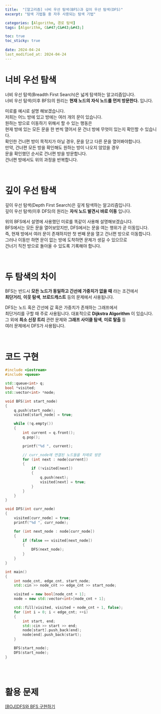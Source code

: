 ```yaml
---
title:  "[알고리즘] 너비 우선 탐색(BFS)과 깊이 우선 탐색(DFS)"
excerpt: "탐색 기법들 중 자주 사용되는 탐색 기법"

categories: [Algorithm, 경로 탐색]
tags: [Algorithm, C&#47;C&#43;&#43;]

toc: true
toc_sticky: true
 
date: 2024-04-24
last_modified_at: 2024-04-24
---
```


# 너비 우선 탐색
너비 우선 탐색(Breadth First Search)은 넓게 탐색하는 알고리즘입니다.  
너비 우선 탐색(이후 BFS)의 원리는 __현재 노드의 자식 노드를 먼저 방문한다.__ 입니다.  
  
미로를 예시로 설명 해보겠습니다.  
저희는 어느 방에 있고 방에는 여러 개의 문이 있습니다.  
원하는 방으로 이동하기 위해서 할 수 있는 행동은  
현재 방에 있는 모든 문을 한 번씩 열어서 문 건너 방에 무엇이 있는지 확인할 수 있습니다.  
확인한 건너편 방이 목적지가 아닐 경우, 문을 닫고 다른 문을 열어봐야합니다.  
만약, 건너편 모든 방을 확인해도 원하는 방이 나오지 않았을 경우  
문을 확인했던 순서로 건너편 방을 방문합니다.  
건너편 방에서도 위의 과정을 반복합니다.  

<br/>

# 깊이 우선 탐색
깊이 우선 탐색(Depth First Search)은 깊게 탐색하는 알고리즘입니다.  
깊이 우선 탐색(이후 DFS)의 원리는 __자식 노드 발견시 바로 이동__ 입니다.  
  
위의 BFS에서 설명에 사용했던 미로를 똑같이 사용해 설명해보겠습니다.  
BFS에서는 모든 문을 열어보았지만, DFS에서는 문을 여는 행위가 곧 이동입니다.  
즉, 현재 방에서 여러 문이 존재하지만 첫 번째 문을 열고 건너편 방으로 이동합니다.  
그러나 이동만 하면 문이 없는 방에 도착하면 문제가 생길 수 있으므로  
건너기 직전 방으로 돌아올 수 있도록 기록해야 합니다.  

<br/>

# 두 탐색의 차이
BFS는 반드시 __모든 노드가 동일하고 간선에 가중치가 없을 때__ 라는 조건에서  
__최단거리__, __이웃 탐색__, __브로드캐스트__ 등의 문제에서 사용됩니다.  
  
DFS는 노드 혹은 간선에 값 혹은 가중치가 존재하는 그래프에서  
최단거리를 구할 때 주로 사용됩니다. 대표적으로 __Dijkstra Algorithm__ 이 있습니다.  
그 외에 __최소 신장 트리__ 관련 문제와 __그래프 사이클 탐색__, __미로 탈출__ 등  
여러 문제에서 DFS가 사용됩니다.  

<br/>

# 코드 구현
```c++
#include <iostream>
#include <queue>

std::queue<int> q;
bool *visited;
std::vector<int> *node;

void BFS(int start_node)
{
    q.push(start_node);
    visited[start_node] = true;

    while (!q.empty())
    {
        int current = q.front();
        q.pop();

        printf("%d ", current);

        // curr_node에 연결된 노드들을 차례로 방문
        for (int next : node[current])
        {
            if (!visited[next])
            {
                q.push(next);
                visited[next] = true;
            }
        }
    }
}

void DFS(int curr_node)
{
    visited[curr_node] = true;
    printf("%d ", curr_node);

    for (int next_node : node[curr_node])
    {
        if (false == visited[next_node])
        {
            DFS(next_node);
        }
    }
}

int main() 
{
	int node_cnt, edge_cnt, start_node;
    std::cin >> node_cnt >> edge_cnt >> start_node;

    visited = new bool[node_cnt + 1];
    node = new std::vector<int>[node_cnt + 1];

    std::fill(visited, visited + node_cnt + 1, false);
    for (int i = 0; i < edge_cnt; ++i)
    {
        int start, end;
        std::cin >> start >> end;
        node[start].push_back(end);
        node[end].push_back(start);
    }

    BFS(start_node);
    DFS(start_node);
}   
   
```

<br/>

# 활용 문제
[[BOJ]DFS와 BFS 구현하기](https://www.acmicpc.net/problem/1260)  